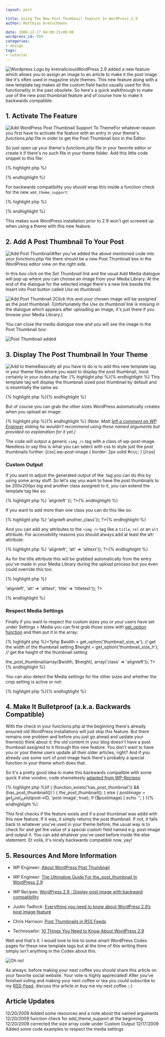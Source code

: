 ```yaml
---
layout: post

title: Using The New Post Thumbnail Feature In WordPress 2.9
author: Matthias Kretschmann

date: 2009-12-17 04:00:21+00:00
wordpress_id: 959
categories:
- design
tags:
- tutorial
---
```


![Wordpress Logo by kremalicious](/media/wordpress-logo.png)WordPress 2.9 added a new feature which allows you to assign an image to an article to make it the post image like it's often used in magazine style themes. This new feature along with a new template tag makes all the custom field hacks usually used for this functionality in the past obsolete. So here's a quick walkthrough to make use of the new post thumbnail feature and of course how to make it backwards compatible.

## 1. Activate The Feature

![Add WordPress Post Thumbnail Support To Theme](/media/wordpress-thumbnail-1.png)For whatever reason you first have to activate the feature with an entry in your theme's _functions.php_ file in order to get the Post Thumbnail box in the Editor.

So just open up your theme's _functions.php_ file in your favorite editor or create it if there's no such file in your theme folder. Add this little code snippet to this file:

{% highlight php %}
<?php 
    add_theme_support('post-thumbnails'); 
?>
{% endhighlight %}

For backwards compatibility you should wrap this inside a function check for the new `add_theme_support`:

{% highlight php %}
<?php
    if ( function_exists( 'add_theme_support' ) ) 
      add_theme_support( 'post-thumbnails' );
?>
{% endhighlight %}

This makes sure WordPress installation prior to 2.9 won't get screwed up when using a theme with this new feature.

## 2. Add A Post Thumbnail To Your Post


![Add Post Thumbnail](/media/wordpress-thumbnail-2.png)After you've added the above mentioned code into your _functions.php_ file there should be a new Post Thumbnail box in the WordPress editor view on the right side.

In this box click on the _Set Thumbnail link_ and the usual Add Media dialogue will pop up where you can choose an image from your Media Library. At the end of the dialogue for the selected image there's a new link beside the Insert into Post button called _Use as thumbnail_.

![Add Post Thumbnail 2](/media/wordpress-thumbnail-3.png)Click this and your chosen image will be assigned as the post thumbnail. (Unfortunately the _Use as thumbnail_ link is missing in the dialogue which appears after uploading an image, it's just there if you browse your Media Library.)

You can close the media dialogue now and you will see the image in the Post Thumbnail box:

![Post Thumbnail added](/media/wordpress-thumbnail-4.png)


## 3. Display The Post Thumbnail In Your Theme


![Add to theme](/media/wordpress-thumbnail-5.png)Basically all you have to do is to add this new template tag in your theme files where you want to display the post thumbnail, most certainly in your _index.php_ file:
{% highlight php %}<?php the_post_thumbnail(); ?>{% endhighlight %}
This template tag will display the thumbnail sized post thumbnail by default and is essentially the same as:

{% highlight php %}<?php the_post_thumbnail('thumbnail'); ?>{% endhighlight %}

But of course you can grab the other sizes WordPress automatically creates when you upload an image:

{% highlight php %}<?php 
  the_post_thumbnail('medium'); 
  the_post_thumbnail('large'); 
?>{% endhighlight %}
_(Note: Matt [left a comment on WP Engineer](http://wpengineer.com/the-ultimative-guide-for-the_post_thumbnail-in-wordpress-2-9/#comment-3053) stating he wouldn't recommend using these named arguments but provided no explanation for it yet.)_

The code will output a generic `<img />` tag with a class of wp-post-image. Needless to say this is what you can select with css to style just the post thumbnails further:
[css].wp-post-image { border: 2px solid #ccc; } [/css]


### Custom Output


If you want to adjust the generated output of the <img /> tag you can do this by using some array stuff. So let's say you want to have the post thumbnails to be 200x200px big and another class assigned to it, you can extend the template tag like so:

{% highlight php %}<?php the_post_thumbnail(array( 200,200 ), array( 'class' => 'alignleft' )); ?>{% endhighlight %}

If you want to add more than one class you can do this like so:

{% highlight php %}<?php the_post_thumbnail('medium', array('class' => 'alignleft another_class')); ?>{% endhighlight %}

And you can add any attributes to the `<img />` tag like a `title`, `rel` or an `alt` attribute. For accessibility reasons you should always add at least the alt-attribute:

{% highlight php %}<?php the_post_thumbnail('medium', array('class' => 'alignleft', 'alt' => 'alttext')); ?>{% endhighlight %}

As for the title attribute this will be grabbed automatically from the entry you've made in your Media Library during the upload process but you even could override this too:

{% highlight php %}
<?php the_post_thumbnail('medium', array('class' => 'alignleft', 'alt' => 'alttext', 'title' => 'titletext')); ?>
{% endhighlight %}



### Respect Media Settings


Finally if you want to respect the custom sizes you or your users have set under Settings > Media you can first grab those sizes with [get_option function](http://codex.wordpress.org/Function_Reference/get_option) and then put it in the array:

{% highlight php %}<?php 
  $width = get_option('thumbnail_size_w');  // get the width of the thumbnail setting
  $height = get_option('thumbnail_size_h'); // get the height of the thumbnail setting
  
  the_post_thumbnail(array($width, $height), array('class' => 'alignleft')); 
?>{% endhighlight %}

You can also detect the Media settings for the other sizes and whether the crop setting is active or not:

{% highlight php %}<?php 
  get_option('medium_size_w');  // Width of the medium size
  get_option('medium_size_h');  // Height of the medium size
  get_option('large_size_w');   // Width of the large size
  get_option('large_size_h');   // Height of the large size
  get_option('thumbnail_crop'); // Check for crop, On=1, Off=0 
?>{% endhighlight %}



## 4. Make It Bulletproof (a.k.a. Backwards Compatible)


With the check in your functions.php at the beginning there's already ensured old WordPress installations will just skip this feature. But there remains one problem and before you just go ahead and update your theme(s) think about it: the old content in your blog doesn't have a post thumbnail assigned to it through this new feature. You don't want to have you or your theme users update all their older articles, right? And if you already use some sort of post image hack there's probably a special function in your theme which does that.

So it's a pretty good idea to make this backwards compatible with some quick if else voodoo, code shamelessly [adapted from WP-Recipes](http://www.wprecipes.com/wordpress-2-9-display-post-image-with-backward-compatibility):

{% highlight php %}if ( (function_exists('has_post_thumbnail')) && (has_post_thumbnail()) ) { 
  the_post_thumbnail(); 
} else { 
  $postimage = get_post_meta($post->ID, 'post-image', true); 
  if ($postimage) { 
    echo '<img src="'.$postimage.'" alt="" />';
  }
}{% endhighlight %}

This first checks if the feature exists and if a post thumbnail was addd with this new feature. If it was, it simply returns the post thumbnail. If not, it falls back to whatever you've used in your theme before, the usual way is to check for and get the value of a special custom field named e.g. post-image and output it. You can add whatever you've used before inside the else statement. Et voilà, it's nicely backwards compatible now, yay!


## 5. Resources And More Information





	
  * WP Engineer: [About WordPress Post Thumbnail](http://wpengineer.com/about-wordpress-post-thumbnail/)

	
  * WP Engineer: [The Ultimative Guide For the_post_thumbnail In WordPress 2.9](http://wpengineer.com/the-ultimative-guide-for-the_post_thumbnail-in-wordpress-2-9/)

	
  * WP Recipes: [WordPress 2.9 : Display post image with backward compatibility](http://www.wprecipes.com/wordpress-2-9-display-post-image-with-backward-compatibility)

	
  * Justin Tadlock: [Everything you need to know about WordPress 2.9’s post image feature](http://justintadlock.com/archives/2009/11/16/everything-you-need-to-know-about-wordpress-2-9s-post-image-feature)

	
  * Chris Harrison: [Post Thumbnails in RSS Feeds](http://cdharrison.com/2009/12/the_post_thumbnail-for-rss-feeds/)

	
  * Technosailor: [10 Things You Need to Know About WordPress 2.9](http://technosailor.com/2009/11/11/10-things-you-need-to-know-about-wordpress-2-9/)


Well and that's it. I would love to link to some smart WordPress Codex pages for these new template tags but at the time of this writing there simply isn't anything in the Codex about this.


![Oh no!](/media/coffee-cup-empty.png)


As always: before making your next coffee you should share this article on your favorite social website. Your vote is highly appreciated! After you've finished voting and making your next coffee or tea you could subscribe to my [RSS-Feed](http://www.kremalicious.com/feed/), discuss this article or buy me my next coffee ;-)





## Article Updates


12/20/2009 Added some resources and a note about the named arguments
12/20/2009 function check for add_theme_support at the beginning
12/20/2009 corrected the size array code under Custom Output
12/17/2009 Added some code examples to respect the media settings


